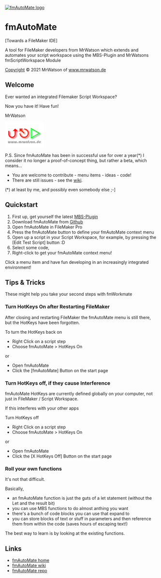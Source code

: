[![fmAutoMate logo][fmAutoMate logo]][fmAutoMate home]

# fmAutoMate
[Towards a FileMaker IDE]

A tool for FileMaker developers from MrWatson which extends and automates your script workspace using the MBS-Plugin and MrWatsons fmScriptWorkspace Module

[Copyright](LICENSE) © 2021 MrWatson of www.mrwatson.de 

## Welcome

Ever wanted an integrated Filemaker Script Workspace? 

Now you have it! Have fun!

MrWatson

![mrwatson.de logo][mrwatson.de logo]

P.S. Since fmAutoMate has been in successful use for over a year(*) I consider it no longer a proof-of-concept thing, but rather a beta, which means...

- You are welcome to contribute - menu items - ideas - code!
- There are still issues - see the [wiki][fmAutoMate wiki].

(*) at least by me, and possibly even somebody else ;-]

## Quickstart

1. First up, get yourself the latest [MBS-Plugin][MBS-Plugin]
2. Download fmAutoMate from [Github][fmAutoMate repo]
3. Open fmAutoMate in FileMaker Pro
4. Press the fmAutoMate button to define your fmAutoMate context menu
5. Open up a script in your Script Workspace, for example, by pressing the [Edit Test Script] button :D
6. Select some code,
7. Right-click to get your fmAutoMate context menu!

Click a menu item and have fun developing in an increasingly integrated environment!

## Tips & Tricks

These might help you take your second steps with fmWorkmate

### Turn HotKeys On after Restarting FileMaker

After closing and restarting FileMaker the fmAutoMate menu is still there, but the HotKeys have been forgotten.

To turn the HotKeys back on

- Right Click on a script step
- Choose fmAutoMate > HotKeys On

or

  - Open fmAutoMate
  - Click the [fmAutoMate] Button on the start page

### Turn HotKeys off, if they cause Interference

fmAutoMate HotKeys are currently defined globally on your computer, not just in FileMaker / Script Workspace.

If this interferes with your other apps

Turn HotKeys off 

  - Right Click on a script step
  - Choose fmAutoMate > HotKeys On

or

  - Open fmAutoMate
  - Click the [X HotKeys Off] Button on the start page

### Roll your own functions

It's not that difficult.

Basically,

- an fmAutoMate function is just the guts of a let statement (without the Let and the result bit)
- you can use MBS functions to do almost anthing you want
- there's a bunch of code blocks you can use that expand to 
- you can store blocks of text or stuff in parameters and then reference them from within the code (saves hours of escaping text!)

The best way to learn is by looking at the existing functions.


## Links

- [fmAutoMate home][fmAutoMate home]
- [fmAutoMate wiki][fmAutoMate wiki]
- [fmAutoMate repo][fmAutoMate repo]



[fmAutoMate home]:https://www.fmworkmate.com/fmautomate
[fmAutoMate wiki]:https://github.com/mrwatson-de/fmAutoMate/wiki
[fmAutoMate repo]:https://github.com/mrwatson-de/fmAutoMate
[fmAutoMate logo]:fmAutoMate_Logo_256_sm.png
[MBS-Plugin]:https://www.monkeybreadsoftware.com/filemaker/
[mrwatson.de logo]:www.mrwatson.de_neon_128.png
[mrwatson.de]:http://www.mrwatson.de
